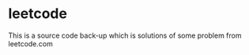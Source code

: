 leetcode
========
This is a source code back-up which is solutions of some problem from leetcode.com
